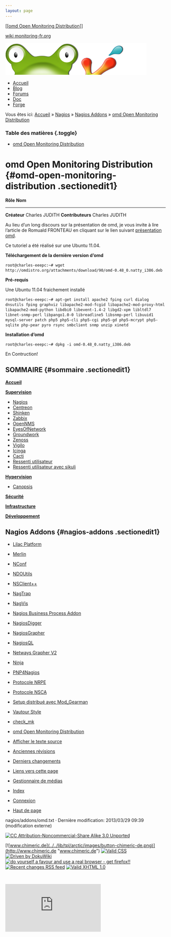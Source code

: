 ```yaml
---
layout: page
---
```


[[[omd Open Monitoring Distribution](omd@do=backlink.html)]]

[wiki monitoring-fr.org](../../start.html "[ALT+H]")

![Logo Monitoring](../../lib/tpl/arctic/images/logo_monitoring.png)

-   [Accueil](../../index.html "Cliquez pour revenir |  l'accueil")
-   [Blog](http://www.monitoring-fr.org "Blog & News")
-   [Forums](http://forums.monitoring-fr.org "Forums")
-   [Doc](http://doc.monitoring-fr.org "Doc")
-   [Forge](https://github.com/monitoring-fr "Forge")

Vous êtes ici: [Accueil](../../start.html "start") »
[Nagios](../start.html "nagios:start") » [Nagios
Addons](start.html "nagios:addons:start") » [omd Open Monitoring
Distribution](omd.html "nagios:addons:omd")

### Table des matières {.toggle}

-   [omd Open Monitoring
    Distribution](omd.html#omd-open-monitoring-distribution)

omd Open Monitoring Distribution {#omd-open-monitoring-distribution .sectionedit1}
================================

  **Rôle**            **Nom**
  ------------------- ----------------
  **Créateur**        Charles JUDITH
  **Contributeurs**   Charles JUDITH

Au lieu d’un long discours sur la présentation de omd, je vous invite à
lire l’article de Romuald FRONTEAU en cliquant sur le lien suivant
[présentation
omd](http://www.monitoring-fr.org/2011/02/omd-open-monitoring-distribution/ "http://www.monitoring-fr.org/2011/02/omd-open-monitoring-distribution/").

Ce tutoriel a été réalisé sur une Ubuntu 11.04.

**Téléchargement de la dernière version d’omd**

~~~~ {.code}
root@charles-eeepc:~# wget http://omdistro.org/attachments/download/90/omd-0.48_0.natty_i386.deb
~~~~

**Pré-requis**

Une Ubuntu 11.04 fraichement installé

~~~~ {.code}
root@charles-eeepc:~# apt-get install apache2 fping curl dialog dnsutils fping graphviz libapache2-mod-fcgid libapache2-mod-proxy-html libapache2-mod-python libdbi0 libevent-1.4-2 libgd2-xpm libltdl7 libnet-snmp-perl libpango1.0-0 libreadline5 libsnmp-perl libuuid1 mysql-server patch php5 php5-cli php5-cgi php5-gd php5-mcrypt php5-sqlite php-pear pyro rsync smbclient snmp unzip xinetd
~~~~

**Installation d’omd**

~~~~ {.code}
root@charles-eeepc:~# dpkg -i omd-0.48_0.natty_i386.deb
~~~~

En Contruction!

SOMMAIRE {#sommaire .sectionedit1}
--------

**[Accueil](../../start.html "start")**

**[Supervision](../../supervision/start.html "supervision:start")**

-   [Nagios](../start.html "nagios:start")
-   [Centreon](../../centreon/start.html "centreon:start")
-   [Shinken](../../shinken/start.html "shinken:start")
-   [Zabbix](../../zabbix/start.html "zabbix:start")
-   [OpenNMS](../../opennms/start.html "opennms:start")
-   [EyesOfNetwork](../../eyesofnetwork/start.html "eyesofnetwork:start")
-   [Groundwork](../../groundwork/start.html "groundwork:start")
-   [Zenoss](../../zenoss/start.html "zenoss:start")
-   [Vigilo](../../vigilo/start.html "vigilo:start")
-   [Icinga](../../icinga/start.html "icinga:start")
-   [Cacti](../../cacti/start.html "cacti:start")
-   [Ressenti
    utilisateur](../../supervision/eue/start.html "supervision:eue:start")
-   [Ressenti utilisateur avec
    sikuli](../../sikuli/eue/start.html "sikuli:eue:start")

**[Hypervision](../../hypervision/start.html "hypervision:start")**

-   [Canopsis](../../canopsis/start.html "canopsis:start")

**[Sécurité](../../securite/start.html "securite:start")**

**[Infrastructure](../../infra/start.html "infra:start")**

**[Développement](../../dev/start.html "dev:start")**

Nagios Addons {#nagios-addons .sectionedit1}
-------------

-   [Lilac Platform](lilac-platform.html "nagios:addons:lilac-platform")
-   [Merlin](../../addons/merlin.html "nagios:addons:merlin")
-   [NConf](nconf.html "nagios:addons:nconf")
-   [NDOUtils](ndoutils.html "nagios:addons:ndoutils")
-   [NSClient++](nsclient.html "nagios:addons:nsclient")
-   [NagTrap](../../addons/nagtrap.html "nagios:addons:nagtrap")
-   [NagVis](nagvis/start.html "nagios:addons:nagvis:start")
-   [Nagios Business Process
    Addon](nagios-business-process-addons.html "nagios:addons:nagios-business-process-addons")
-   [NagiosDigger](nagiosdigger.html "nagios:addons:nagiosdigger")
-   [NagiosGrapher](nagiosgrapher.html "nagios:addons:nagiosgrapher")
-   [NagiosQL](nagiosql.html "nagios:addons:nagiosql")
-   [Netways Grapher
    V2](netways-grapher-v2.html "nagios:addons:netways-grapher-v2")
-   [Ninja](ninja.html "nagios:addons:ninja")
-   [PNP4Nagios](pnp/start.html "nagios:addons:pnp:start")
-   [Protocole NRPE](nrpe.html "nagios:addons:nrpe")
-   [Protocole NSCA](nsca.html "nagios:addons:nsca")
-   [Setup distribué avec
    Mod\_Gearman](mod_gearman.html "nagios:addons:mod_gearman")
-   [Vautour Style](vautour-style.html "nagios:addons:vautour-style")
-   [check\_mk](check_mk/start.html "nagios:addons:check_mk:start")
-   [omd Open Monitoring Distribution](omd.html "nagios:addons:omd")

-   [Afficher le texte
    source](omd@do=edit&rev=0.html "Afficher le texte source [V]")
-   [Anciennes
    révisions](omd@do=revisions.html "Anciennes révisions [O]")
-   [Derniers
    changements](omd@do=recent.html "Derniers changements [R]")
-   [Liens vers cette
    page](omd@do=backlink.html "Liens vers cette page")
-   [Gestionnaire de médias](omd@do=media.html "Gestionnaire de médias")
-   [Index](omd@do=index.html "Index [X]")
-   [Connexion](omd@do=login&sectok=6bca6bdf16f8880de3d6d3649db89a26.html "Connexion")
-   [Haut de page](omd.html#dokuwiki__top "Haut de page [T]")

nagios/addons/omd.txt · Dernière modification: 2013/03/29 09:39
(modification externe)

[![CC Attribution-Noncommercial-Share Alike 3.0
Unported](../../lib/images/license/button/cc-by-nc-sa.png)](http://creativecommons.org/licenses/by-nc-sa/3.0/)

[![www.chimeric.de](../../lib/tpl/arctic/images/button-chimeric-de.png)](http://www.chimeric.de "www.chimeric.de")
[![Valid
CSS](../../lib/tpl/arctic/images/button-css.png)](http://jigsaw.w3.org/css-validator/check/referer "Valid CSS")
[![Driven by
DokuWiki](../../lib/tpl/arctic/images/button-dw.png)](http://wiki.splitbrain.org/wiki:dokuwiki "Driven by DokuWiki")
[![do yourself a favour and use a real browser - get
firefox!!](../../lib/tpl/arctic/images/button-firefox.png)](http://www.firefox-browser.de "do yourself a favour and use a real browser - get firefox")
[![Recent changes RSS
feed](../../lib/tpl/arctic/images/button-rss.png)](../../feed.php "Recent changes RSS feed")
[![Valid XHTML
1.0](../../lib/tpl/arctic/images/button-xhtml.png)](http://validator.w3.org/check/referer "Valid XHTML 1.0")

![](../../lib/exe/indexer.php@id=nagios%253Aaddons%253Aomd&1424859576)

![](http://analytics.monitoring-fr.org/piwik.php?idsite=2)
